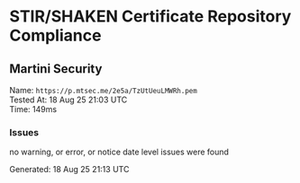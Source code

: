 # STIR/SHAKEN Certificate Repository Compliance

## Martini Security

Name: `https://p.mtsec.me/2e5a/TzUtUeuLMWRh.pem`\
Tested At: 18 Aug 25 21:03 UTC\
Time: 149ms

### Issues

no warning, or error, or notice date level issues were found

Generated: 18 Aug 25 21:13 UTC